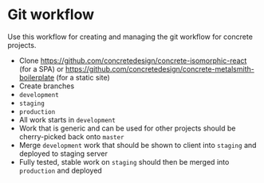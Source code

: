 # Git workflow

Use this workflow for creating and managing the git workflow for concrete projects.

- Clone https://github.com/concretedesign/concrete-isomorphic-react (for a SPA) or https://github.com/concretedesign/concrete-metalsmith-boilerplate (for a static site)
- Create branches
 - `development`
 - `staging`
 - `production`
- All work starts in `development`
- Work that is generic and can be used for other projects should be cherry-picked back onto `master`
- Merge `development` work that should be shown to client into `staging` and deployed to staging server
- Fully tested, stable work on `staging` should then be merged into `production` and deployed
